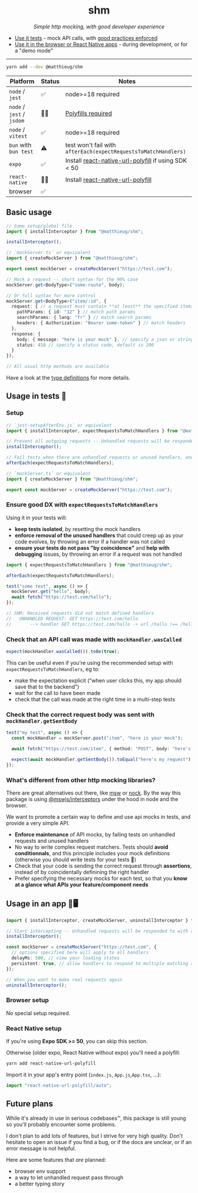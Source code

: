 <h1 align="center">shm</h1>

<p align="center"><i>Simple http mocking, with good developer experience</i></p>

- [Use it tests](#usage-in-tests-🧪) - mock API calls, with [good practices enforced](#whats-different-from-other-http-mocking-libraries)
- [Use it in the browser or React Native apps](#usage-in-an-app-📱🖥️) - during development, or for a "demo mode"

---

```bash
yarn add --dev @matthieug/shm
```

| Platform                  | Status | Notes                                                                                                            |
| ------------------------- | ------ | ---------------------------------------------------------------------------------------------------------------- |
| `node` / `jest`           | ✅     | node>=18 required                                                                                                |
| `node` / `jest` / `jsdom` | 🧑‍💻     | [Polyfills required](https://mswjs.io/docs/migrations/1.x-to-2.x#requestresponsetextencoder-is-not-defined-jest) |
| `node` / `vitest`         | ✅     | node>=18 required                                                                                                |
| `bun` with `bun test`     | ⚠️     | test won't fail with `afterEach(expectRequestsToMatchHandlers)`                                                  |
| `expo`                    | ✅     | Install [react-native-url-polyfill](https://github.com/charpeni/react-native-url-polyfill) if using SDK < 50     |
| `react-native`            | 🧑‍💻     | Install [react-native-url-polyfill](https://github.com/charpeni/react-native-url-polyfill)                       |
| browser                   | ✅     |                                                                                                                  |

## Basic usage

```ts
// Some setup/global file
import { installInterceptor } from "@matthieug/shm";

installInterceptor();

// `mockServer.ts` or equivalent
import { createMockServer } from "@matthieug/shm";

export const mockServer = createMockServer("https://test.com");

// Mock a request -- short syntax for the 90% case
mockServer.get<BodyType>("some-route", body);

// Or full syntax for more control
mockServer.get<BodyType>("item/:id", {
  request: { // a request must contain **at least** the specified items to match
    pathParams: { id: "12" } // match path params
    searchParams: { lang: "fr" } // match search params
    headers: { Authorization: "Bearer some-token" } // match headers
  },
  response: {
    body: { message: "here is your mock" }, // specify a json or string body
    status: 418 // specify a status code, default is 200
  }
});

// All usual http methods are available
```

Have a look at the [type definitions](./src/types.ts) for more details.

## Usage in tests 🧪

### Setup

```ts
// `jest-setupAfterEnv.js` or equivalent
import { installInterceptor, expectRequestsToMatchHandlers } from "@matthieug/shm";

// Prevent all outgoing requests -- Unhandled requests will be responded to with a 404
installInterceptor();

// Fail tests when there are unhandled requests or unused handlers, and clear handlers
afterEach(expectRequestsToMatchHandlers);
```

```ts
// `mockServer.ts` or equivalent
import { createMockServer } from "@matthieug/shm";

export const mockServer = createMockServer("https://test.com");
```

### Ensure good DX with `expectRequestsToMatchHandlers`

Using it in your tests will:

- **keep tests isolated**, by resetting the mock handlers
- **enforce removal of the unused handlers** that could creep up as your code evolves, by throwing an error if a handler was not called
- **ensure your tests do not pass "by coincidence"** and **help with debugging** issues, by throwing an error if a request was not handled

```ts
import { expectRequestsToMatchHandlers } from "@matthieug/shm";

afterEach(expectRequestsToMatchHandlers);

test("some test", async () => {
  mockServer.get("hello", body);
  await fetch("https://test.com/hallo");
});

// SHM: Received requests did not match defined handlers
//   UNHANDLED REQUEST: GET https://test.com/hello
//       --> handler GET https://test.com/hallo -> url /hallo !== /hello
```

### Check that an API call was made with `mockHandler.wasCalled`

```ts
expect(mockHandler.wasCalled()).toBe(true);
```

This can be useful even if you're using the recommended setup with `expectRequestsToMatchHandlers`, eg to:

- make the expectation explicit ("when user clicks this, my app should save that to the backend")
- wait for the call to have been made
- check that the call was made at the right time in a multi-step tests

### Check that the correct request body was sent with `mockHandler.getSentBody`

```ts
test("my test", async () => {
  const mockHandler = mockServer.post("item", "here is your mock");

  await fetch("https://test.com/item", { method: "POST", body: "here's my request" });

  expect(await mockHandler.getSentBody()).toEqual("here's my request");
});
```

### What's different from other http mocking libraries?

There are great alternatives out there, like [msw](https://mswjs.io/) or [nock](https://github.com/nock/nock). By the way this package is using [@mswjs/interceptors](https://github.com/mswjs/interceptors) under the hood in node and the browser.

We want to promote a certain way to define and use api mocks in tests, and provide a very simple API.

- **Enforce maintenance** of API mocks, by failing tests on unhandled requests and unused handlers
- No way to write complex request matchers. Tests should **avoid conditionnals**, and this principle includes your mock definitions (otherwise you should write tests for your tests 🤔)
- Check that your code is sending the correct request through **assertions**, instead of by coincidentally definining the right handler
- Prefer specifying the necessary mocks for each test, so that you **know at a glance what APIs your feature/component needs**

## Usage in an app 📱🖥️

```ts
import { installInterceptor, createMockServer, uninstallInterceptor } from "@matthieug/shm";

// Start intercepting -- Unhandled requests will be responded to with a 404
installInterceptor();

const mockServer = createMockServer("https://test.com", {
  // options specified here will apply to all handlers
  delayMs: 500, // view your loading states
  persistent: true, // allow handlers to respond to multiple matching requests
});

// When you want to make real requests again
uninstallInterceptor();
```

### Browser setup

No special setup required.

### React Native setup

If you're using **Expo SDK >= 50**, you can skip this section.

Otherwise (older expo, React Native without expo) you'll need a polyfill:

```sh
yarn add react-native-url-polyfill
```

Import it in your app's entry point (`index.js`, `App.js`,`App.tsx`, ...):

```ts
import "react-native-url-polyfill/auto";
```

## Future plans

While it's already in use in serious codebases™️, this package is still young so you'll probably encounter some problems.

I don't plan to add lots of features, but I strive for very high quality. Don't hesitate to open an issue if you find a bug, or if the docs are unclear, or if an error message is not helpful.

Here are some features that _are_ planned:

- browser env support
- a way to let unhandled request pass through
- a better typing story
